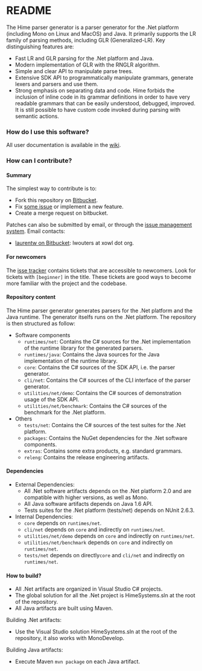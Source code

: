 # README #

The Hime parser generator is a parser generator for the .Net platform (including Mono on Linux and MacOS) and Java. It primarily supports the LR family of parsing methods, including GLR (Generalized-LR). Key distinguishing features are:

* Fast LR and GLR parsing for the .Net platform and Java.
* Modern implementation of GLR with the RNGLR algorithm.
* Simple and clear API to manipulate parse trees.
* Extensive SDK API to programmatically manipulate grammars, generate lexers and parsers and use them.
* Strong emphasis on separating data and code. Hime forbids the inclusion of inline code in its grammar definitions in order to have very readable grammars that can be easily understood, debugged, improved. It is still possible to have custom code invoked during parsing with semantic actions.

### How do I use this software? ###

All user documentation is available in the [wiki](https://bitbucket.org/laurentw/hime/wiki/Home).

### How can I contribute? ###

#### Summary ####

The simplest way to contribute is to:

* Fork this repository on [Bitbucket](https://bitbucket.org/laurentw/hime).
* Fix [some issue](https://bitbucket.org/laurentw/hime/issues?status=new&status=open) or implement a new feature.
* Create a merge request on bitbucket.

Patches can also be submitted by email, or through the [issue management system](https://bitbucket.org/laurentw/hime/issues). Email contacts:

* [laurentw on Bitbucket](https://bitbucket.org/laurentw): lwouters at xowl dot org.

#### For newcomers ####

The [isse tracker](https://bitbucket.org/laurentw/hime/issues) contains tickets that are accessible to newcomers. Look for tickets with `[beginner]` in the title. These tickets are good ways to become more familiar with the project and the codebase.

#### Repository content ####

The Hime parser generator generates parsers for the .Net platform and the Java runtime. The generator itselfs runs on the .Net platform. The repository is then structured as follow:

* Software components
	* `runtimes/net`: Contains the C# sources for the .Net implementation of the runtime library for the generated parsers.
	* `runtimes/java`: Contains the Java sources for the Java implementation of the runtime library.
	* `core`: Contains the C# sources of the SDK API, i.e. the parser generator.
	* `cli/net`: Contains the C# sources of the CLI interface of the parser generator.
	* `utilities/net/demo`: Contains the C# sources of demonstration usage of the SDK API.
	* `utilities/net/benchmark`: Contains the C# sources of the benchmark for the .Net platform.
* Others
	* `tests/net`: Contains the C# sources of the test suites for the .Net platform.
	* `packages`: Contains the NuGet dependencies for the .Net software components.
	* `extras`: Contains some extra products, e.g. standard grammars.
	* `releng`: Contains the release engineering artifacts.

#### Dependencies ####

* External Dependencies:
	* All .Net software artifacts depends on the .Net platform 2.0 and are compatible with higher versions, as well as Mono.
	* All Java software artifacts depends on Java 1.6 API.
	* Tests suites for the .Net platform (tests/net) depends on NUnit 2.6.3.
* Internal Dependencies:
	* `core` depends on `runtimes/net`.
	* `cli/net` depends on `core` and indirectly on `runtimes/net`.
	* `utilities/net/demo` depends on `core` and indirectly on `runtimes/net`.
	* `utilities/net/benchmark` depends on `core` and indirectly on `runtimes/net`.
	* `tests/net` depends on directly`core` and `cli/net` and indirectly on `runtimes/net`.

#### How to build? ####

* All .Net artifacts are organized in Visual Studio C# projects.
* The global solution for all the .Net project is HimeSystems.sln at the root of the repository.
* All Java artifacts are built using Maven.

Building .Net artifacts:

* Use the Visual Studio solution HimeSystems.sln at the root of the repository, it also works with MonoDevelop.

Building Java artifacts:

* Execute Maven `mvn package` on each Java artifact.
